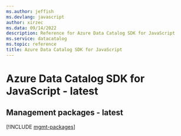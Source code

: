 ```yaml
---
ms.author: jeffish
ms.devlang: javascript
author: xirzec
ms.data: 09/14/2022
description: Reference for Azure Data Catalog SDK for JavaScript
ms.service: datacatalog
ms.topic: reference
title: Azure Data Catalog SDK for JavaScript
---
```

# Azure Data Catalog SDK for JavaScript - latest

## Management packages - latest
[!INCLUDE [mgmt-packages](data-catalog-mgmt-index.md)]